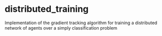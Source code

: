 # distributed_training
Implementation of the gradient tracking algorithm for training a distributed network of agents over a simply classification problem
